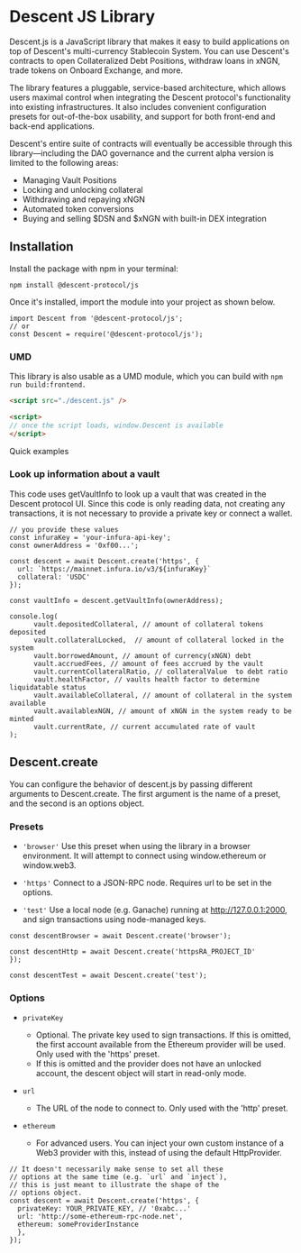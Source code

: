 # Descent JS Library
Descent.js is a JavaScript library that makes it easy to build applications on top of Descent's multi-currency Stablecoin System. You can use Descent's contracts to open Collateralized Debt Positions, withdraw loans in xNGN, trade tokens on Onboard Exchange, and more.

The library features a pluggable, service-based architecture, which allows users maximal control when integrating the Descent protocol's functionality into existing infrastructures. It also includes convenient configuration presets for out-of-the-box usability, and support for both front-end and back-end applications.

Descent's entire suite of contracts will eventually be accessible through this library—including the DAO governance and the current alpha version is limited to the following areas:

- Managing Vault Positions
- Locking and unlocking collateral
- Withdrawing and repaying xNGN
- Automated token conversions
- Buying and selling $DSN and $xNGN with built-in DEX integration

## Installation

Install the package with npm in your terminal:
```tsx
npm install @descent-protocol/js
```
Once it's installed, import the module into your project as shown below.
```tsx
import Descent from '@descent-protocol/js';
// or
const Descent = require('@descent-protocol/js');
```

### UMD
This library is also usable as a UMD module, which you can build with `npm run build:frontend.`
```html
<script src="./descent.js" />

<script>
// once the script loads, window.Descent is available
</script>
```

Quick examples

### Look up information about a vault

This code uses getVaultInfo to look up a vault that was created in the Descent protocol UI. Since this code is only reading data, not creating any transactions, it is not necessary to provide a private key or connect a wallet.
``` tsx
// you provide these values
const infuraKey = 'your-infura-api-key';
const ownerAddress = '0xf00...';

const descent = await Descent.create('https', {
  url: `https://mainnet.infura.io/v3/${infuraKey}`
  collateral: 'USDC'
});

const vaultInfo = descent.getVaultInfo(ownerAddress);
```

``` tsx
console.log(
      vault.depositedCollateral, // amount of collateral tokens deposited
      vault.collateralLocked,  // amount of collateral locked in the system
      vault.borrowedAmount, // amount of currency(xNGN) debt
      vault.accruedFees, // amount of fees accrued by the vault
      vault.currentCollateralRatio, // collateralValue  to debt ratio
      vault.healthFactor, // vaults health factor to determine liquidatable status
      vault.availableCollateral, // amount of collateral in the system available
      vault.availablexNGN, // amount of xNGN in the system ready to be minted
      vault.currentRate, // current accumulated rate of vault
);
```

## Descent.create
You can configure the behavior of descent.js by passing different arguments to Descent.create. The first argument is the name of a preset, and the second is an options object.

### Presets
* `'browser'`
Use this preset when using the library in a browser environment. It will attempt to connect using window.ethereum or window.web3.

* `'https'`
Connect to a JSON-RPC node. Requires url to be set in the options.

* `'test'`
Use a local node (e.g. Ganache) running at http://127.0.0.1:2000, and sign transactions using node-managed keys.

```tsx
const descentBrowser = await Descent.create('browser');

const descentHttp = await Descent.create('httpsRA_PROJECT_ID'
});

const descentTest = await Descent.create('test');
```
### Options
* `privateKey`
    * Optional. The private key used to sign transactions. If this is omitted, the first account available from the Ethereum provider will be used. Only used with the 'https' preset.
    * If this is omitted and the provider does not have an unlocked account, the descent object will start in read-only mode.
* `url`
    * The URL of the node to connect to. Only used with the 'http' preset.

* `ethereum`
    * For advanced users. You can inject your own custom instance of a Web3 provider with this, instead of using the default HttpProvider.

```tsx
// It doesn't necessarily make sense to set all these
// options at the same time (e.g. `url` and `inject`),
// this is just meant to illustrate the shape of the
// options object.
const descent = await Descent.create('https', {
  privateKey: YOUR_PRIVATE_KEY, // '0xabc...'
  url: 'http://some-ethereum-rpc-node.net',
  ethereum: someProviderInstance
  },
});
```